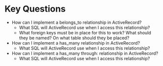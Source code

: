 # Key Questions
* How can I implement a belongs_to relationship in ActiveRecord?
  * What SQL will ActiveRecord use when I access this relationship?
  * What foreign keys must be in place for this to work? What should they be named? On what table should they be placed?
* How can I implement a has_many relationship in ActiveRecord?
  * What SQL will ActiveRecord use when I access this relationship?
* How can I implement a has_many through: relationship in ActiveRecord?
  * What SQL will ActiveRecord use when I access this relationship?

